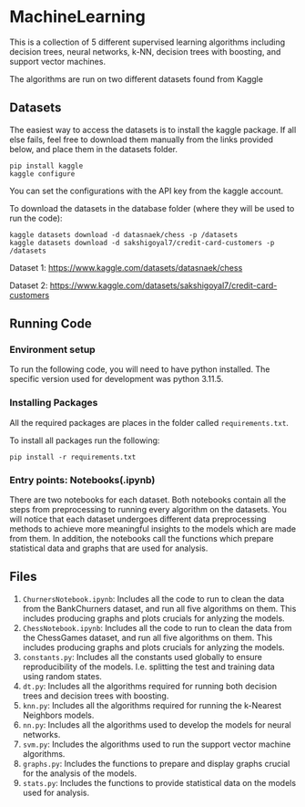 # MachineLearning
This is a collection of 5 different supervised learning algorithms including decision trees, neural networks, k-NN, decision trees with boosting, and support vector machines. 

The algorithms are run on two different datasets found from Kaggle

## Datasets
The easiest way to access the datasets is to install the kaggle package. If all else fails, feel free to download them manually from the links provided below, and place them in the datasets folder. 

```
pip install kaggle
kaggle configure
```

You can set the configurations with the API key from the kaggle account. 

To download the datasets in the database folder (where they will be used to run the code):

```
kaggle datasets download -d datasnaek/chess -p /datasets
kaggle datasets download -d sakshigoyal7/credit-card-customers -p /datasets
```

Dataset 1:
https://www.kaggle.com/datasets/datasnaek/chess

Dataset 2:
https://www.kaggle.com/datasets/sakshigoyal7/credit-card-customers


## Running Code
### Environment setup
To run the following code, you will need to have python installed. The specific version used for development was python 3.11.5. 

### Installing Packages
All the required packages are places in the folder called `requirements.txt`. 

To install all packages run the following:
```
pip install -r requirements.txt
```

### Entry points: Notebooks(.ipynb)
There are two notebooks for each dataset. Both notebooks contain all the steps from preprocessing to running every algorithm on the datasets. You will notice that each dataset undergoes different data preprocessing methods to achieve more meaningful insights to the models which are made from them. In addition, the notebooks call the functions which prepare statistical data and graphs that are used for analysis.

## Files
1. `ChurnersNotebook.ipynb`: Includes all the code to run to clean the data from the BankChurners dataset, and run all five algorithms on them. This includes producing graphs and plots crucials for anlyzing the models.
2. `ChessNotebook.ipynb`: Includes all the code to run to clean the data from the ChessGames dataset, and run all five algorithms on them. This includes producing graphs and plots crucials for anlyzing the models.
3. `constants.py`: Includes all the constants used globally to ensure reproducibility of the models. I.e. splitting the test and training data using random states.
4. `dt.py`: Includes all the algorithms required for running both decision trees and decision trees with boosting.
5. `knn.py`: Includes all the algorithms required for running the k-Nearest Neighbors models.
6. `nn.py`: Includes all the algorithms used to develop the models for neural networks.
7. `svm.py`: Includes the algorithms used to run the support vector machine algorithms.
8. `graphs.py`: Includes the functions to prepare and display graphs crucial for the analysis of the models.
9. `stats.py`: Includes the functions to provide statistical data on the models used for analysis. 